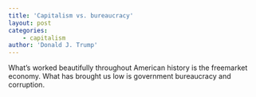 ```yaml
---
title: 'Capitalism vs. bureaucracy'
layout: post
categories:
    - capitalism
author: 'Donald J. Trump'
---
```


What’s worked beautifully throughout American history is the freemarket economy. What has brought us low is government bureaucracy and corruption.